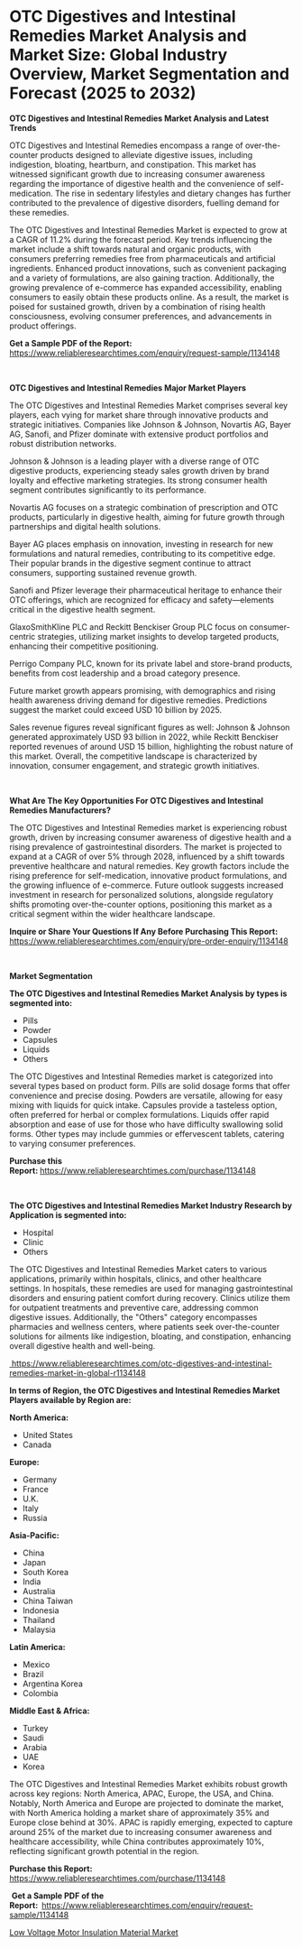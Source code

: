 <p><h1>OTC Digestives and Intestinal Remedies Market Analysis and Market Size: Global Industry Overview, Market Segmentation and Forecast (2025 to 2032)</h1></p><p><strong>OTC Digestives and Intestinal Remedies Market Analysis and Latest Trends</strong></p>
<p><p>OTC Digestives and Intestinal Remedies encompass a range of over-the-counter products designed to alleviate digestive issues, including indigestion, bloating, heartburn, and constipation. This market has witnessed significant growth due to increasing consumer awareness regarding the importance of digestive health and the convenience of self-medication. The rise in sedentary lifestyles and dietary changes has further contributed to the prevalence of digestive disorders, fuelling demand for these remedies.</p><p>The OTC Digestives and Intestinal Remedies Market is expected to grow at a CAGR of 11.2% during the forecast period. Key trends influencing the market include a shift towards natural and organic products, with consumers preferring remedies free from pharmaceuticals and artificial ingredients. Enhanced product innovations, such as convenient packaging and a variety of formulations, are also gaining traction. Additionally, the growing prevalence of e-commerce has expanded accessibility, enabling consumers to easily obtain these products online. As a result, the market is poised for sustained growth, driven by a combination of rising health consciousness, evolving consumer preferences, and advancements in product offerings.</p></p>
<p><strong>Get a Sample PDF of the Report:&nbsp;</strong> <a href="https://www.reliableresearchtimes.com/enquiry/request-sample/1134148?utm_campaign=2717&utm_medium=2&utm_source=Github&utm_content=ia&utm_term=25032025&utm_id=otc-digestives-and-intestinal-remedies">https://www.reliableresearchtimes.com/enquiry/request-sample/1134148</a></p>
<p>&nbsp;</p>
<p><strong>OTC Digestives and Intestinal Remedies Major Market Players</strong></p>
<p><p>The OTC Digestives and Intestinal Remedies Market comprises several key players, each vying for market share through innovative products and strategic initiatives. Companies like Johnson & Johnson, Novartis AG, Bayer AG, Sanofi, and Pfizer dominate with extensive product portfolios and robust distribution networks.</p><p>Johnson & Johnson is a leading player with a diverse range of OTC digestive products, experiencing steady sales growth driven by brand loyalty and effective marketing strategies. Its strong consumer health segment contributes significantly to its performance.</p><p>Novartis AG focuses on a strategic combination of prescription and OTC products, particularly in digestive health, aiming for future growth through partnerships and digital health solutions. </p><p>Bayer AG places emphasis on innovation, investing in research for new formulations and natural remedies, contributing to its competitive edge. Their popular brands in the digestive segment continue to attract consumers, supporting sustained revenue growth.</p><p>Sanofi and Pfizer leverage their pharmaceutical heritage to enhance their OTC offerings, which are recognized for efficacy and safety—elements critical in the digestive health segment.</p><p>GlaxoSmithKline PLC and Reckitt Benckiser Group PLC focus on consumer-centric strategies, utilizing market insights to develop targeted products, enhancing their competitive positioning.</p><p>Perrigo Company PLC, known for its private label and store-brand products, benefits from cost leadership and a broad category presence. </p><p>Future market growth appears promising, with demographics and rising health awareness driving demand for digestive remedies. Predictions suggest the market could exceed USD 10 billion by 2025.</p><p>Sales revenue figures reveal significant figures as well: Johnson & Johnson generated approximately USD 93 billion in 2022, while Reckitt Benckiser reported revenues of around USD 15 billion, highlighting the robust nature of this market. Overall, the competitive landscape is characterized by innovation, consumer engagement, and strategic growth initiatives.</p></p>
<p>&nbsp;</p>
<p><strong>What Are The Key Opportunities For OTC Digestives and Intestinal Remedies Manufacturers?</strong></p>
<p><p>The OTC Digestives and Intestinal Remedies market is experiencing robust growth, driven by increasing consumer awareness of digestive health and a rising prevalence of gastrointestinal disorders. The market is projected to expand at a CAGR of over 5% through 2028, influenced by a shift towards preventive healthcare and natural remedies. Key growth factors include the rising preference for self-medication, innovative product formulations, and the growing influence of e-commerce. Future outlook suggests increased investment in research for personalized solutions, alongside regulatory shifts promoting over-the-counter options, positioning this market as a critical segment within the wider healthcare landscape.</p></p>
<p><strong>Inquire or Share Your Questions If Any Before Purchasing This Report:</strong> <a href="https://www.reliableresearchtimes.com/enquiry/pre-order-enquiry/1134148?utm_campaign=2717&utm_medium=2&utm_source=Github&utm_content=ia&utm_term=25032025&utm_id=otc-digestives-and-intestinal-remedies">https://www.reliableresearchtimes.com/enquiry/pre-order-enquiry/1134148</a></p>
<p>&nbsp;</p>
<p><strong>Market Segmentation</strong></p>
<p><strong>The OTC Digestives and Intestinal Remedies Market Analysis by types is segmented into:</strong></p>
<p><ul><li>Pills</li><li>Powder</li><li>Capsules</li><li>Liquids</li><li>Others</li></ul></p>
<p><p>The OTC Digestives and Intestinal Remedies market is categorized into several types based on product form. Pills are solid dosage forms that offer convenience and precise dosing. Powders are versatile, allowing for easy mixing with liquids for quick intake. Capsules provide a tasteless option, often preferred for herbal or complex formulations. Liquids offer rapid absorption and ease of use for those who have difficulty swallowing solid forms. Other types may include gummies or effervescent tablets, catering to varying consumer preferences.</p></p>
<p><strong>Purchase this Report:&nbsp;</strong><a href="https://www.reliableresearchtimes.com/purchase/1134148?utm_campaign=2717&utm_medium=2&utm_source=Github&utm_content=ia&utm_term=25032025&utm_id=otc-digestives-and-intestinal-remedies">https://www.reliableresearchtimes.com/purchase/1134148</a></p>
<p>&nbsp;</p>
<p><strong>The OTC Digestives and Intestinal Remedies Market Industry Research by Application is segmented into:</strong></p>
<p><ul><li>Hospital</li><li>Clinic</li><li>Others</li></ul></p>
<p><p>The OTC Digestives and Intestinal Remedies Market caters to various applications, primarily within hospitals, clinics, and other healthcare settings. In hospitals, these remedies are used for managing gastrointestinal disorders and ensuring patient comfort during recovery. Clinics utilize them for outpatient treatments and preventive care, addressing common digestive issues. Additionally, the "Others" category encompasses pharmacies and wellness centers, where patients seek over-the-counter solutions for ailments like indigestion, bloating, and constipation, enhancing overall digestive health and well-being.</p></p>
<p><a href="https://www.reliableresearchtimes.com/otc-digestives-and-intestinal-remedies-market-in-global-r1134148?utm_campaign=2717&utm_medium=2&utm_source=Github&utm_content=ia&utm_term=25032025&utm_id=otc-digestives-and-intestinal-remedies">&nbsp;https://www.reliableresearchtimes.com/otc-digestives-and-intestinal-remedies-market-in-global-r1134148</a></p>
<p><strong>In terms of Region, the OTC Digestives and Intestinal Remedies Market Players available by Region are:</strong></p>
<p>
    <p> <strong> North America: </strong>
        <ul>
            <li>United States</li>
            <li>Canada</li>
        </ul>
        </p> 
    <p> <strong> Europe: </strong>
        <ul>
            <li>Germany</li>
            <li>France</li>
            <li>U.K.</li>
            <li>Italy</li>
            <li>Russia</li>
        </ul>
        </p> 
    <p> <strong> Asia-Pacific: </strong>
        <ul>
            <li>China</li>
            <li>Japan</li>
            <li>South Korea</li>
            <li>India</li>
            <li>Australia</li>
            <li>China Taiwan</li>
            <li>Indonesia</li>
            <li>Thailand</li>
            <li>Malaysia</li>
        </ul>
        </p> 
    <p> <strong> Latin America: </strong>
        <ul>
            <li>Mexico</li>
            <li>Brazil</li>
            <li>Argentina Korea</li>
            <li>Colombia</li>
        </ul>
        </p> 
    <p> <strong> Middle East & Africa: </strong>
        <ul>
            <li>Turkey</li>
            <li>Saudi</li>
            <li>Arabia</li>
            <li>UAE</li>
            <li>Korea</li>
        </ul>
    </p>
    </p>
<p><p>The OTC Digestives and Intestinal Remedies Market exhibits robust growth across key regions: North America, APAC, Europe, the USA, and China. Notably, North America and Europe are projected to dominate the market, with North America holding a market share of approximately 35% and Europe close behind at 30%. APAC is rapidly emerging, expected to capture around 25% of the market due to increasing consumer awareness and healthcare accessibility, while China contributes approximately 10%, reflecting significant growth potential in the region.</p></p>
<p><strong>Purchase this Report: </strong><a href="https://www.reliableresearchtimes.com/purchase/1134148?utm_campaign=2717&utm_medium=2&utm_source=Github&utm_content=ia&utm_term=25032025&utm_id=otc-digestives-and-intestinal-remedies">https://www.reliableresearchtimes.com/purchase/1134148</a></p>
<p>&nbsp;<strong>Get a Sample PDF of the Report:&nbsp;&nbsp;</strong><a href="https://www.reliableresearchtimes.com/enquiry/request-sample/1134148?utm_campaign=2717&utm_medium=2&utm_source=Github&utm_content=ia&utm_term=25032025&utm_id=otc-digestives-and-intestinal-remedies">https://www.reliableresearchtimes.com/enquiry/request-sample/1134148</a></p>
<p><strong></strong></p>
<p><p><a href="https://github.com/vjorelaclliv/Market-Research-Report-List-1/blob/main/low-voltage-motor-insulation-material-market.md?utm_campaign=2717&utm_medium=2&utm_source=Github&utm_content=ia&utm_term=25032025&utm_id=otc-digestives-and-intestinal-remedies">Low Voltage Motor Insulation Material Market</a></p></p>